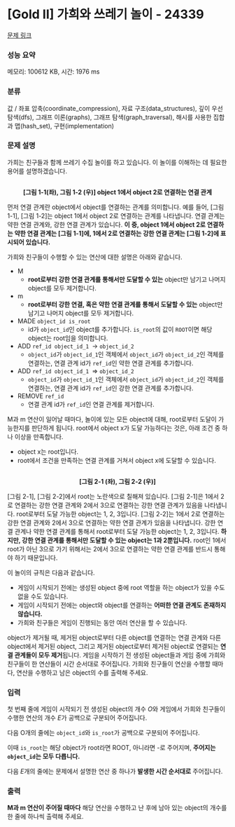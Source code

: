 # [Gold II] 가희와 쓰레기 놀이 - 24339 

[문제 링크](https://www.acmicpc.net/problem/24339) 

### 성능 요약

메모리: 100612 KB, 시간: 1976 ms

### 분류

값 / 좌표 압축(coordinate_compression), 자료 구조(data_structures), 깊이 우선 탐색(dfs), 그래프 이론(graphs), 그래프 탐색(graph_traversal), 해시를 사용한 집합과 맵(hash_set), 구현(implementation)

### 문제 설명

<p>가희는 친구들과 함께 쓰레기 수집 놀이를 하고 있습니다. 이 놀이를 이해하는 데 필요한 용어를 설명하겠습니다.</p>

<p style="text-align: center;"><img alt="" src=""></p>

<p style="text-align: center;"><strong>[그림 1-1(좌), 그림 1-2 (우)] object 1에서 object 2로 연결하는 연결 관계</strong></p>

<p>먼저 연결 관계란 object에서 object를 연결하는 관계를 의미합니다. 예를 들어, [그림 1-1], [그림 1-2]는 object 1에서 object 2로 연결하는 관계를 나타냅니다. 연결 관계는 약한 연결 관계와, 강한 연결 관계가 있습니다. <strong>이 중, object 1에서 object 2로 연결하는 약한 연결 관계는 [그림 1-1]에, 1에서 2로 연결하는 강한 연결 관계는 [그림 1-2]에 표시되어 있습니다.</strong></p>

<p>가희와 친구들이 수행할 수 있는 연산에 대한 설명은 아래와 같습니다.</p>

<ul>
	<li>M
	<ul>
		<li><strong>root로부터 강한 연결 관계를 통해서만 도달할 수 있는</strong> object만 남기고 나머지 object를 모두 제거합니다.</li>
	</ul>
	</li>
	<li>m
	<ul>
		<li><strong>root로부터 강한 연결, 혹은 약한 연결 관계를 통해서 도달할 수 있는</strong> object만 남기고 나머지 object를 모두 제거합니다.</li>
	</ul>
	</li>
	<li>MADE <code>object_id is_root</code>
	<ul>
		<li>id가 <code>object_id</code>인 object를 추가합니다. <code>is_root</code>의 값이 <code>ROOT</code>이면 해당 object는 root임을 의미합니다.</li>
	</ul>
	</li>
	<li>ADD <code>ref_id object_id_1 </code>-> <code>object_id_2</code>
	<ul>
		<li><code>object_id</code>가 <code>object_id_1</code>인 객체에서 <code>object_id</code>가 <code>object_id_2</code>인 객체를 연결하는, 연결 관계 id가 <code>ref_id</code>인 약한 연결 관계를 추가합니다.</li>
	</ul>
	</li>
	<li>ADD <code>ref_id object_id_1 </code>=> <code>object_id_2</code>
	<ul>
		<li><code>object_id</code>가 <code>object_id_1</code>인 객체에서 <code>object_id</code>가 <code>object_id_2</code>인 객체를 연결하는, 연결 관계 id가 <code>ref_id</code>인 강한 연결 관계를 추가합니다.</li>
	</ul>
	</li>
	<li>REMOVE <code>ref_id</code>
	<ul>
		<li>연결 관계 id가 <code>ref_id</code>인 연결 관계를 제거합니다.</li>
	</ul>
	</li>
</ul>

<p>M과 m 연산이 일어날 때마다, 놀이에 있는 모든 object에 대해, root로부터 도달이 가능한지를 판단하게 됩니다. root에서 object x가 도달 가능하다는 것은, 아래 조건 중 하나 이상을 만족합니다.</p>

<ul>
	<li>object x는 root입니다.</li>
	<li>root에서 조건을 만족하는 연결 관계를 거쳐서 object x에 도달할 수 있습니다.</li>
</ul>

<p style="text-align: center;"><img alt="" src=""></p>

<p style="text-align: center;"><strong>[그림 2-1 (좌), 그림 2-2 (우)]</strong></p>

<p>[그림 2-1], [그림 2-2]에서 root는 노란색으로 칠해져 있습니다. [그림 2-1]은 1에서 2로 연결하는 강한 연결 관계와 2에서 3으로 연결하는 강한 연결 관계가 있음을 나타냅니다. root로부터 도달 가능한 object는 1, 2, 3입니다. [그림 2-2]는 1에서 2로 연결하는 강한 연결 관계와 2에서 3으로 연결하는 약한 연결 관계가 있음을 나타냅니다. 강한 연결 관계나 약한 연결 관계를 통해서 root로부터 도달 가능한 object는 1, 2, 3입니다. <strong>하지만, 강한 연결 관계를 통해서만 도달할 수 있는 object는 1과 2뿐입니다.</strong> root인 1에서 root가 아닌 3으로 가기 위해서는 2에서 3으로 연결하는 약한 연결 관계를 반드시 통해야 하기 때문입니다.</p>

<p>이 놀이의 규칙은 다음과 같습니다.</p>

<ul>
	<li>게임이 시작되기 전에는 생성된 object 중에 root 역할을 하는 object가 있을 수도 없을 수도 있습니다.</li>
	<li>게임이 시작되기 전에는 object와 object를 연결하는 <strong>어떠한 연결 관계도 존재하지 않습니다.</strong></li>
	<li>가희와 친구들은 게임이 진행되는 동안 여러 연산을 할 수 있습니다.</li>
</ul>

<p>object가 제거될 때, 제거된 object로부터 다른 object를 연결하는 연결 관계와 다른 object에서 제거된 object, 그리고 제거된 object로부터 제거된 object로 연결되는 <strong>연결 관계들이 모두 제거</strong>됩니다. 게임을 시작하기 전 생성된 object들과 게임 중에 가희와 친구들이 한 연산들이 시간 순서대로 주어집니다. 가희와 친구들이 연산을 수행할 때마다, 연산을 수행하고 남은 object의 수를 출력해 주세요.</p>

### 입력 

 <p>첫 번째 줄에 게임이 시작되기 전 생성된 object의 개수 <em>O</em>와 게임에서 가희와 친구들이 수행한 연산의 개수 <em>E</em>가 공백으로 구분되어 주어집니다.</p>

<p>다음 O개의 줄에는 <code>object_id</code>와 <code>is_root</code>가 공백으로 구분되어 주어집니다.</p>

<p>이때 <code>is_root</code>는 해당 object가 root라면 ROOT, 아니라면 -로 주어지며, <strong>주어지는 <code>object_id</code>는 모두 다릅니다.</strong></p>

<p>다음 <em>E</em>개의 줄에는 문제에서 설명한 연산 중 하나가 <strong>발생한 시간 순서대로</strong> 주어집니다.</p>

### 출력 

 <p><strong>M과 m 연산이 주어질 때마다</strong> 해당 연산을 수행하고 난 후에 남아 있는 object의 개수를 한 줄에 하나씩 출력해 주세요.</p>


